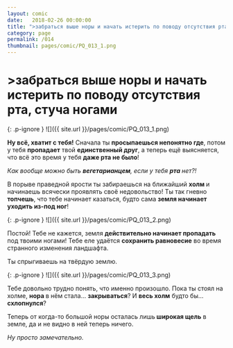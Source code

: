 ```yaml
---
layout: comic
date:   2018-02-26 00:00:00 
title: ">забраться выше норы и начать истерить по поводу отсутствия рта, стуча ногами"
category: page
permalink: /014
thumbnail: pages/comic/PQ_013_1.png
---
```

# >забраться выше норы и начать истерить по поводу отсутствия рта, стуча ногами

{: .p-ignore }
![]({{ site.url }}/pages/comic/PQ_013_1.png)

<strong>Ну всё, хватит с тебя!</strong> Сначала ты <strong>просыпаешься непонятно где</strong>, потом у тебя <strong>пропадает</strong> твой <strong>единственный друг</strong>, а теперь ещё выясняется, что всё это время у тебя <strong>даже рта не было</strong>!

<em>Как вообще можно быть <strong>вегетарианцем</strong>, если у тебя <strong>рта </strong>нет?!</em>

В порыве праведной ярости ты забираешься на ближайший <strong>холм </strong>и начинаешь всячески проявлять своё недовольство! Ты так гневно<strong> топчешь</strong>, что тебе начинает казаться, будто сама <strong>земля начинает уходить из-под ног</strong>! 

{: .p-ignore }
![]({{ site.url }}/pages/comic/PQ_013_2.png)

Постой! Тебе не кажется, земля <strong>действительно начинает пропадать</strong> под твоими ногами! Тебе еле удаётся <strong>сохранить равновесие</strong> во время странного изменения ландшафта.

Ты спрыгиваешь на твёрдую землю.

{: .p-ignore }
![]({{ site.url }}/pages/comic/PQ_013_3.png)

Тебе довольно трудно понять, что именно произошло. Пока ты стоял на холме, <strong>нора </strong>в нём стала... <strong>закрываться</strong>? И <strong>весь холм</strong> будто бы… <strong>схлопнулся</strong>?

Теперь от когда-то большой норы осталась лишь<strong> широкая щель</strong> в земле, да и не видно в ней теперь ничего.

<em>Ну просто замечательно.</em>
